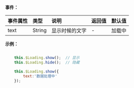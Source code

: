 











**事件：**

|事件属性|类型|说明|返回值|默认值|
|:---- |:----    |:---           |:----- |:---   |
|text  |  String |显示时候的文字  |    -  | 加载中 |


**示例：**

```javascript

    this.$Loading.show();  // 显示
    this.$Loading.hide();  // 隐藏

    this.$Loading.show({
        text:'数据处理中'
    });
```

